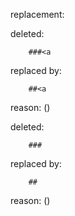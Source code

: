 replacement:

deleted:

		###<a

replaced by:

		##<a

reason: ()

deleted:

		###

replaced by:

		##

reason: ()

